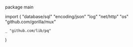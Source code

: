 package main

import (
	"database/sql"
	"encoding/json"
	"log"
	"net/http"
	"os"
	"github.com/gorilla/mux"

	_ "github.com/lib/pq"
)